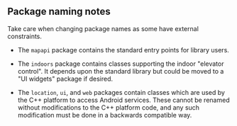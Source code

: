 Package naming notes
--------------------

Take care when changing package names as some have external constraints.

* The ```mapapi``` package contains the standard entry points for library users.
* The ```indoors``` package contains classes supporting the indoor "elevator control". It depends upon the standard library but could be moved to a "UI widgets" package if desired.

* The ```location```, ```ui```, and ```web``` packages contain classes which are used by the C++ platform to access Android services. These cannot be renamed without modifications to the C++ platform code, and any such modification must be done in a backwards compatible way.

